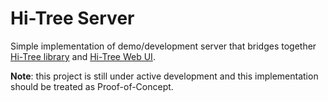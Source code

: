 # Hi-Tree Server

Simple implementation of demo/development server that bridges together [Hi-Tree library](https://github.com/AxisAlexNT/Hict) and [Hi-Tree Web UI](https://github.com/AxisAlexNT/Hict_WebUI).

**Note**: this project is still under active development and this implementation should be treated as Proof-of-Concept.